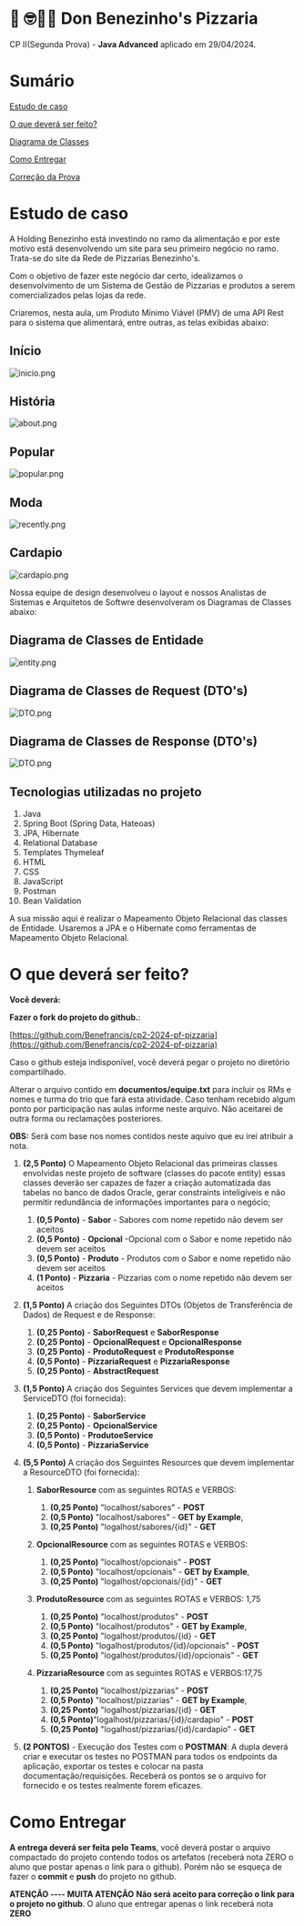 # 🍕 🤓👍🏽 Don Benezinho's Pizzaria

CP II(Segunda Prova) - **Java Advanced** aplicado em 29/04/2024.


# Sumário

[Estudo de caso ](#_Estudo_de_caso)

[O que deverá ser feito? ](#_O_que_devera_ser_feito)

[Diagrama de Classes ](#_Diagrama_de_Classes)

[Como Entregar ](#_Entrega)

[Correção da Prova ](#_Correcao)

<a id="_Estudo_de_caso"></a>

# Estudo de caso

A Holding Benezinho está investindo no ramo da alimentação e por este motivo está desenvolvendo um site para seu
primeiro negócio no ramo. Trata-se do site da Rede de Pizzarias Benezinho's.

Com o objetivo de fazer este negócio dar certo, idealizamos o desenvolvimento de um Sistema de Gestão de Pizzarias e
produtos a
serem comercializados pelas lojas da rede.

Criaremos, nesta aula, um Produto Mínimo Viável (PMV) de uma API Rest para o sistema que alimentará, entre outras, as
telas exibidas abaixo:

## Início

![inicio.png](documentos/layout/inicio.png)

## História

![about.png](documentos/layout/about.png)

## Popular

![popular.png](documentos/layout/popular.png)

## Moda

![recently.png](documentos/layout/recently.png)

## Cardapio

![cardapio.png](documentos/layout/cardapio.png)

Nossa equipe de design desenvolveu o layout e nossos Analistas de Sistemas e Arquitetos de Softwre desenvolveram os
Diagramas de Classes abaixo:

## Diagrama de Classes de Entidade

![entity.png](documentos/diagrama-classe/entity.png)

## Diagrama de Classes de Request (DTO's)

![DTO.png](documentos/diagrama-classe/request.png)

## Diagrama de Classes de Response (DTO's)

![DTO.png](documentos/diagrama-classe/response.png)

## Tecnologias utilizadas no projeto

1. Java
2. Spring Boot (Spring Data, Hateoas)
3. JPA, Hibernate
4. Relational Database
5. Templates Thymeleaf
6. HTML
7. CSS
8. JavaScript
9. Postman
10. Bean Validation

A sua missão aqui é realizar o Mapeamento Objeto
Relacional das classes de Entidade. Usaremos a JPA e o Hibernate como ferramentas de Mapeamento Objeto Relacional.

<a id="_O_que_devera_ser_feito"></a>

# O que deverá ser feito?

**Você deverá:**

**Fazer o fork do projeto do github.**:

[https://github.com/Benefrancis/cp2-2024-pf-pizzaria](https://github.com/Benefrancis/cp2-2024-pf-pizzaria)

Caso o github esteja indisponível, você deverá pegar o projeto no diretório compartilhado.

Alterar o arquivo contido em  **documentos/equipe.txt** para incluir os RMs e nomes e turma do trio que fará esta
atividade. Caso tenham recebido algum ponto por participação nas aulas informe neste arquivo. Não aceitarei de outra
forma ou reclamações posteriores.

**OBS:** Será com base nos nomes contidos neste aquivo que eu irei atribuir a nota.

1. **(2,5 Ponto)** O Mapeamento Objeto Relacional das primeiras classes envolvidas neste projeto de software (classes do
   pacote entity)
   essas classes deverão ser capazes de fazer a criação automatizada das tabelas no banco de dados Oracle, gerar
   constraints inteligíveis e não permitir redundância de informações importantes para o negócio;

    1. **(0,5 Ponto)** - **Sabor** - Sabores com nome repetido não devem ser aceitos
    2. **(0,5 Ponto)** - **Opcional** -Opcional com o Sabor e nome repetido não devem ser aceitos
    3. **(0,5 Ponto)** - **Produto** - Produtos com o Sabor e nome repetido não devem ser aceitos
    4. **(1 Ponto)** - **Pizzaria** - Pizzarias com o nome repetido não devem ser aceitos

2. **(1,5 Ponto)** A criação dos Seguintes DTOs (Objetos de Transferência de Dados) de Request e de Response:

    1. **(0,25 Ponto)** - **SaborRequest** e **SaborResponse**
    2. **(0,25 Ponto)** - **OpcionalRequest** e **OpcionalResponse**
    3. **(0,25 Ponto)** - **ProdutoRequest** e **ProdutoResponse**
    4. **(0,5 Ponto)** - **PizzariaRequest** e **PizzariaResponse**
    6. **(0,25 Ponto)** - **AbstractRequest**


3. **(1,5 Ponto)** A criação dos Seguintes Services que devem implementar a ServiceDTO (foi fornecida):

    1. **(0,25 Ponto)** - **SaborService**
    2. **(0,25 Ponto)** - **OpcionalService**
    3. **(0,5 Ponto)** - **ProdutoeService**
    4. **(0,5 Ponto)** - **PizzariaService**


4. **(5,5 Ponto)** A criação dos Seguintes Resources que devem implementar a ResourceDTO (foi fornecida):

    1. **SaborResource** com as seguintes ROTAS e VERBOS:
        1. **(0,25 Ponto)** "localhost/sabores" - **POST**
        2. **(0,5 Ponto)** "localhost/sabores" - **GET by Example**,
        3. **(0,25 Ponto)** "logalhost/sabores/{id}" - **GET**

    1. **OpcionalResource** com as seguintes ROTAS e VERBOS:
        1. **(0,25 Ponto)** "localhost/opcionais" - **POST**
        2. **(0,5 Ponto)** "localhost/opcionais" - **GET by Example**,
        3. **(0,25 Ponto)** "logalhost/opcionais/{id}" - **GET**

    2. **ProdutoResource** com as seguintes ROTAS e VERBOS: 1,75
        1. **(0,25 Ponto)** "localhost/produtos" - **POST**
        2. **(0,5 Ponto)** "localhost/produtos" - **GET by Example**,
        3. **(0,25 Ponto)** "logalhost/produtos/{id} - **GET**
        4. **(0,5 Ponto)** "logalhost/produtos/{id}/opcionais" - **POST**
        5. **(0,25 Ponto)** "logalhost/produtos/{id}/opcionais" - **GET**

    3. **PizzariaResource** com as seguintes ROTAS e VERBOS:17,75
        1. **(0,25 Ponto)** "localhost/pizzarias" - **POST**
        2. **(0,5 Ponto)** "localhost/pizzarias" - **GET by Example**,
        3. **(0,25 Ponto)** "logalhost/pizzarias/{id} - **GET**
        3. **(0,5 Ponto)**"logalhost/pizzarias/{id}/cardapio" - **POST**
        4. **(0,25 Ponto)** "logalhost/pizzarias/{id}/cardapio" - **GET**


5. **(2 PONTOS)** - Execução dos Testes com o **POSTMAN**:
   A dupla deverá criar e executar os testes no POSTMAN para todos os endpoints da aplicação, exportar os testes e
   colocar na pasta documentação/requisições. Receberá os pontos se o arquivo for fornecido e os testes realmente forem
   eficazes.

<a id="_Entrega"></a>

# Como Entregar

**A entrega deverá ser feita pelo Teams**, você deverá postar o arquivo compactado do projeto contendo todos os
artefatos (receberá nota ZERO o aluno que postar apenas o link para o github). Porém não se esqueça
de fazer o **commit** e **push** do projeto no github.

**ATENÇÃO ---- MUITA ATENÇÃO**
**Não será aceito para correção o link para o projeto no github**. O aluno que entregar apenas o link receberá nota
**ZERO**

